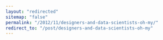 ```yaml
---
layout: "redirected"
sitemap: "false"
permalink: "/2012/11/designers-and-data-scientists-oh-my/"
redirect_to: "/post/designers-and-data-scientists-oh-my"
---
```




